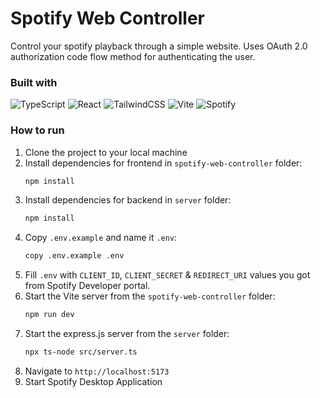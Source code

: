 # Spotify Web Controller
Control your spotify playback through a simple website. Uses OAuth 2.0 authorization code flow method for authenticating the user. 

### Built with
![TypeScript](https://img.shields.io/badge/typescript-%23007ACC.svg?style=for-the-badge&logo=typescript&logoColor=white)
![React](https://img.shields.io/badge/react-%2320232a.svg?style=for-the-badge&logo=react&logoColor=%2361DAFB)
![TailwindCSS](https://img.shields.io/badge/tailwindcss-%2338B2AC.svg?style=for-the-badge&logo=tailwind-css&logoColor=white)
![Vite](https://img.shields.io/badge/vite-%23646CFF.svg?style=for-the-badge&logo=vite&logoColor=white)
![Spotify](https://img.shields.io/badge/Spotify-1ED760?style=for-the-badge&logo=spotify&logoColor=white)

### How to run
1. Clone the project to your local machine
2. Install dependencies for frontend in ``spotify-web-controller`` folder:
   ```bash
   npm install
   ```
3. Install dependencies for backend in ``server`` folder:
   ```bash
   npm install
   ```
4. Copy ``.env.example`` and name it ``.env``:
   ```bash
   copy .env.example .env
   ```
5. Fill ``.env`` with ``CLIENT_ID``, ``CLIENT_SECRET`` & ``REDIRECT_URI`` values you got from Spotify Developer portal.
6. Start the Vite server from the ``spotify-web-controller`` folder:
   ```bash
   npm run dev
   ```
7. Start the express.js server from the ``server`` folder:
   ```bash
   npx ts-node src/server.ts
   ```
8. Navigate to ``http://localhost:5173``
9. Start Spotify Desktop Application
